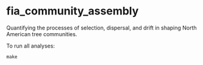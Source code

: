 fia_community_assembly
======================

Quantifying the processes of selection, dispersal, and drift in shaping North American tree communities.

To run all analyses:

    make